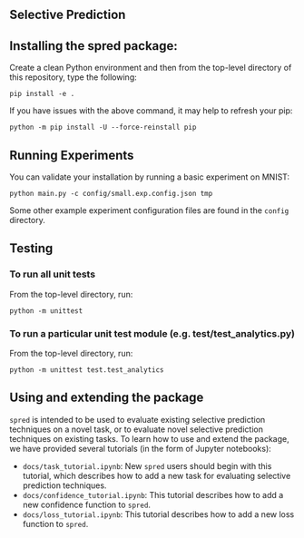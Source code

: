 Selective Prediction
--------------------

## Installing the spred package:

Create a clean Python environment and then from the top-level directory of
this repository, type the following:

    pip install -e .

If you have issues with the above command, it may help to refresh your pip:

    python -m pip install -U --force-reinstall pip    


## Running Experiments

You can validate your installation by running a basic experiment on MNIST: 
    
    python main.py -c config/small.exp.config.json tmp

Some other example experiment configuration files are found in 
the `config` directory.


## Testing
### To run all unit tests

From the top-level directory, run: 

    python -m unittest

### To run a particular unit test module (e.g. test/test_analytics.py)

From the top-level directory, run:

    python -m unittest test.test_analytics


## Using and extending the package

```spred``` is intended to be used to evaluate existing
selective prediction techniques on a novel task, or to evaluate
novel selective prediction techniques on existing tasks. To learn how
to use and extend the package, we have provided several tutorials 
(in the form of Jupyter notebooks):

- ```docs/task_tutorial.ipynb```: New ```spred``` users should begin 
with this tutorial, which describes how to add a new task for evaluating
selective prediction techniques.
- ```docs/confidence_tutorial.ipynb```: This tutorial describes how to
add a new confidence function to ```spred```.
- ```docs/loss_tutorial.ipynb```: This tutorial describes how to add a
new loss function to ```spred```.

